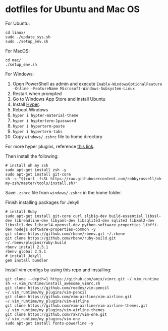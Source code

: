 # dotfiles for Ubuntu and Mac OS

For Ubuntu:

```
cd linux/
sudo ./update_sys.sh
sudo ./setup_env.sh
```

For MacOS:

```
cd mac/
./setup_env.sh
```

For Windows:

1. Open PowerShell as admin and execute `Enable-WindowsOptionalFeature -Online -FeatureName Microsoft-Windows-Subsystem-Linux`
2. Restart when prompted
3. Go to Windows App Store and install Ubuntu
4. Install [Hyper](https://hyper.is/).
5. Reboot Windows
6. `hyper i hypter-material-theme`
7. `hyper i hypterterm-1password`
8. `hyper i hyperterm-paste`
9. `hyper i hyperterm-tabs`
10. Copy `windows/.zshrc` file to home directory

For more hyper plugins, reference [this link](https://github.com/bnb/awesome-hyper).

Then install the following:

```
# install oh my zsh
sudo apt-get install zsh -y
sudo apt-get install git-core
sh -c "$(curl -fsSL https://raw.githubusercontent.com/robbyrussell/oh-my-zsh/master/tools/install.sh)"
```

Save `.zshrc` file from `windows/.zshrc` in the home folder.

Finish installing packages for Jekyll

```
# install Ruby
sudo apt-get install git-core curl zlib1g-dev build-essential libssl-dev libreadline-dev libyaml-dev libsqlite3-dev sqlite3 libxml2-dev libxslt1-dev libcurl4-openssl-dev python-software-properties libffi-dev nodejs software-properties-common -y
git clone https://github.com/rbenv/rbenv.git ~/.rbenv
git clone https://github.com/rbenv/ruby-build.git ~/.rbenv/plugins/ruby-build
rbenv install 2.5.1
rbenv global 2.5.1
# install Jekyll
gem install bundler
```

Install vim configs by using this repo and installing:

```
git clone --depth=1 https://github.com/amix/vimrc.git ~/.vim_runtime
sh ~/.vim_runtime/install_awesome_vimrc.sh
git clone https://github.com/reedes/vim-pencil ~/.vim_runtime/my_plugins/vim-pencil
git clone https://github.com/vim-airline/vim-airline.git ~/.vim_runtime/my_plugins/vim-airline
git clone https://github.com/vim-airline/vim-airline-themes.git ~/.vim_runtime/my_plugins/vim-airline-themes
git clone https://github.com/rakr/vim-one.git ~/.vim_runtime/my_plugins/vim-one
sudo apt-get install fonts-powerline -y
```
